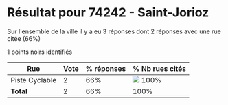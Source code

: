 # Résultat pour 74242 - Saint-Jorioz

Sur l'ensemble de la ville il y a eu 3 réponses dont 2 réponses avec une rue citée (66%)

1 points noirs identifiés

| Rue | Vote | % réponses | % Nb rues cités|
|-----|------|------------|----------------|
| Piste Cyclable | 2 | 66% | <img src="../../img/bar_100.gif" />&nbsp;100%|
| **Total** | 2 | 66% | 100%|
